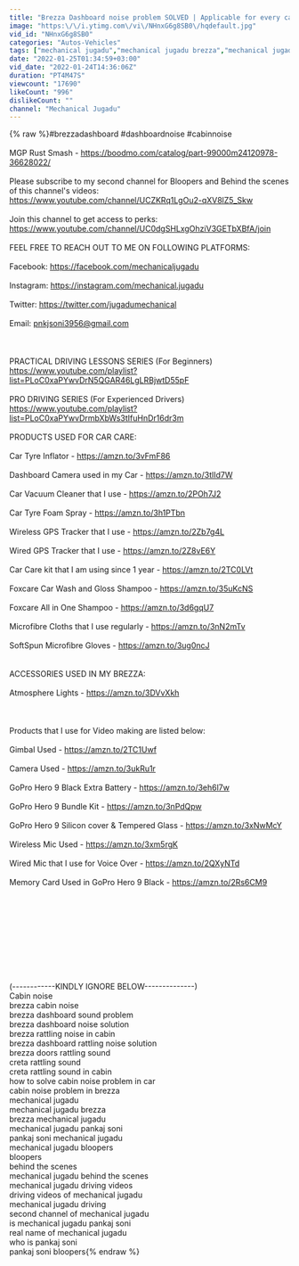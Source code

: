 ```yaml
---
title: "Brezza Dashboard noise problem SOLVED | Applicable for every car Cabin Noise"
image: "https:\/\/i.ytimg.com\/vi\/NHnxG6g8SB0\/hqdefault.jpg"
vid_id: "NHnxG6g8SB0"
categories: "Autos-Vehicles"
tags: ["mechanical jugadu","mechanical jugadu brezza","mechanical jugadu driving videos"]
date: "2022-01-25T01:34:59+03:00"
vid_date: "2022-01-24T14:36:06Z"
duration: "PT4M47S"
viewcount: "17690"
likeCount: "996"
dislikeCount: ""
channel: "Mechanical Jugadu"
---
```

{% raw %}#brezzadashboard #dashboardnoise #cabinnoise<br /><br />MGP Rust Smash - <a rel="nofollow" target="blank" href="https://boodmo.com/catalog/part-99000m24120978-36628022/">https://boodmo.com/catalog/part-99000m24120978-36628022/</a><br /><br />Please subscribe to my second channel for Bloopers and Behind the scenes of this channel's videos:<br /><a rel="nofollow" target="blank" href="https://www.youtube.com/channel/UCZKRq1LgOu2-qXV8lZ5_Skw">https://www.youtube.com/channel/UCZKRq1LgOu2-qXV8lZ5_Skw</a><br /><br />Join this channel to get access to perks:<br /><a rel="nofollow" target="blank" href="https://www.youtube.com/channel/UC0dgSHLxgOhziV3GETbXBfA/join">https://www.youtube.com/channel/UC0dgSHLxgOhziV3GETbXBfA/join</a><br /><br />FEEL FREE TO REACH OUT TO ME ON FOLLOWING PLATFORMS:<br /><br />Facebook: <a rel="nofollow" target="blank" href="https://facebook.com/mechanicaljugadu">https://facebook.com/mechanicaljugadu</a><br /><br />Instagram:  <a rel="nofollow" target="blank" href="https://instagram.com/mechanical.jugadu">https://instagram.com/mechanical.jugadu</a><br /><br />Twitter:  <a rel="nofollow" target="blank" href="https://twitter.com/jugadumechanical">https://twitter.com/jugadumechanical</a><br /><br />Email: pnkjsoni3956@gmail.com<br /><br /><br /><br />PRACTICAL DRIVING LESSONS SERIES (For Beginners)<br /><a rel="nofollow" target="blank" href="https://www.youtube.com/playlist?list=PLoC0xaPYwvDrN5QGAR46LgLRBjwtD55pF">https://www.youtube.com/playlist?list=PLoC0xaPYwvDrN5QGAR46LgLRBjwtD55pF</a><br /><br />PRO DRIVING SERIES (For Experienced Drivers)<br /><a rel="nofollow" target="blank" href="https://www.youtube.com/playlist?list=PLoC0xaPYwvDrmbXbWs3tIfuHnDr16dr3m">https://www.youtube.com/playlist?list=PLoC0xaPYwvDrmbXbWs3tIfuHnDr16dr3m</a><br /><br />PRODUCTS USED FOR CAR CARE:<br /><br />Car Tyre Inflator - <a rel="nofollow" target="blank" href="https://amzn.to/3vFmF86">https://amzn.to/3vFmF86</a><br /><br />Dashboard Camera used in my Car - <a rel="nofollow" target="blank" href="https://amzn.to/3tlId7W">https://amzn.to/3tlId7W</a><br /><br />Car Vacuum Cleaner that I use - <a rel="nofollow" target="blank" href="https://amzn.to/2POh7J2">https://amzn.to/2POh7J2</a><br /><br />Car Tyre Foam Spray - <a rel="nofollow" target="blank" href="https://amzn.to/3h1PTbn">https://amzn.to/3h1PTbn</a><br /><br />Wireless GPS Tracker that I use - <a rel="nofollow" target="blank" href="https://amzn.to/2Zb7g4L">https://amzn.to/2Zb7g4L</a><br /><br />Wired GPS Tracker that I use - <a rel="nofollow" target="blank" href="https://amzn.to/2Z8vE6Y">https://amzn.to/2Z8vE6Y</a><br /><br />Car Care kit that I am using since 1 year - <a rel="nofollow" target="blank" href="https://amzn.to/2TC0LVt">https://amzn.to/2TC0LVt</a><br /><br />Foxcare Car Wash and Gloss Shampoo - <a rel="nofollow" target="blank" href="https://amzn.to/35uKcNS">https://amzn.to/35uKcNS</a><br /><br />Foxcare All in One Shampoo - <a rel="nofollow" target="blank" href="https://amzn.to/3d6gqU7">https://amzn.to/3d6gqU7</a><br /><br />Microfibre Cloths that I use regularly - <a rel="nofollow" target="blank" href="https://amzn.to/3nN2mTv">https://amzn.to/3nN2mTv</a><br /><br />SoftSpun Microfibre Gloves - <a rel="nofollow" target="blank" href="https://amzn.to/3ug0ncJ">https://amzn.to/3ug0ncJ</a><br /><br /><br />ACCESSORIES USED IN MY BREZZA:<br /><br />Atmosphere Lights - <a rel="nofollow" target="blank" href="https://amzn.to/3DVvXkh">https://amzn.to/3DVvXkh</a><br /><br /><br /><br />Products that I use for Video making are listed below:<br /><br />Gimbal Used -  <a rel="nofollow" target="blank" href="https://amzn.to/2TC1Uwf">https://amzn.to/2TC1Uwf</a><br /><br />Camera Used - <a rel="nofollow" target="blank" href="https://amzn.to/3ukRu1r">https://amzn.to/3ukRu1r</a><br /><br />GoPro Hero 9 Black Extra Battery - <a rel="nofollow" target="blank" href="https://amzn.to/3eh6l7w">https://amzn.to/3eh6l7w</a><br /><br />GoPro Hero 9 Bundle Kit - <a rel="nofollow" target="blank" href="https://amzn.to/3nPdQpw">https://amzn.to/3nPdQpw</a><br /><br />GoPro Hero 9 Silicon cover &amp; Tempered Glass - <a rel="nofollow" target="blank" href="https://amzn.to/3xNwMcY">https://amzn.to/3xNwMcY</a><br /><br />Wireless Mic Used - <a rel="nofollow" target="blank" href="https://amzn.to/3xm5rgK">https://amzn.to/3xm5rgK</a><br /><br />Wired Mic that I use for Voice Over - <a rel="nofollow" target="blank" href="https://amzn.to/2QXyNTd">https://amzn.to/2QXyNTd</a><br /><br />Memory Card Used in GoPro Hero 9 Black - <a rel="nofollow" target="blank" href="https://amzn.to/2Rs6CM9">https://amzn.to/2Rs6CM9</a><br /><br /><br /><br /><br /><br /><br /><br /><br /><br /><br />(------------KINDLY IGNORE BELOW--------------)<br />Cabin noise<br />brezza cabin noise<br />brezza dashboard sound problem<br />brezza dashboard noise solution<br />brezza rattling noise in cabin<br />brezza dashboard rattling noise solution<br />brezza doors rattling sound<br />creta rattling sound<br />creta rattling sound in cabin<br />how to solve cabin noise problem in car<br />cabin noise problem  in brezza<br />mechanical jugadu<br />mechanical jugadu brezza<br />brezza mechanical jugadu<br />mechanical jugadu pankaj soni<br />pankaj soni mechanical jugadu<br />mechanical jugadu bloopers<br />bloopers<br />behind the scenes<br />mechanical jugadu behind the scenes<br />mechanical jugadu driving videos<br />driving videos of mechanical jugadu<br />mechanical jugadu driving<br />second channel of mechanical jugadu<br />is mechanical jugadu pankaj soni<br />real name of mechanical jugadu<br />who is pankaj soni<br />pankaj soni bloopers{% endraw %}
